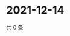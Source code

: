 # 2021-12-14

共 0 条

<!-- BEGIN WEIBO -->
<!-- 最后更新时间 Tue Dec 14 2021 06:00:40 GMT+0800 (China Standard Time) -->

<!-- END WEIBO -->

